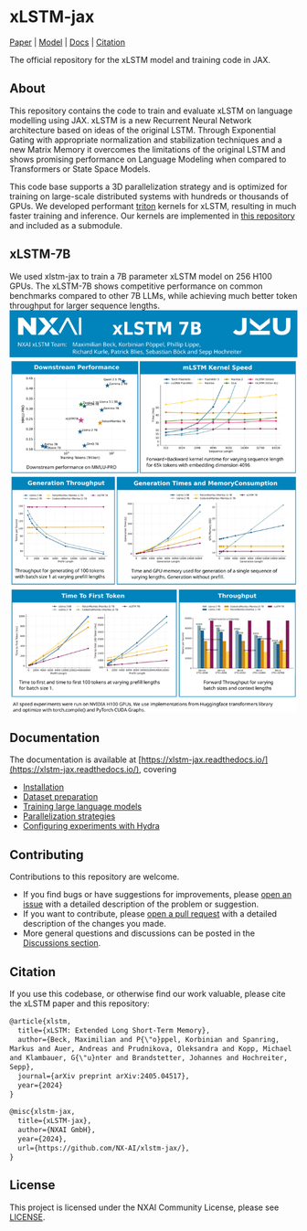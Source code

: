 # xLSTM-jax
[Paper](https://arxiv.org/abs/2405.04517) | [Model](https://huggingface.co/NX-AI/xLSTM-7b) | [Docs](https://xlstm-jax.readthedocs.io/) | [Citation](#citation)

The official repository for the xLSTM model and training code in JAX.


## About
This repository contains the code to train and evaluate xLSTM on language modelling using JAX.
xLSTM is a new Recurrent Neural Network architecture based on ideas of the original LSTM.
Through Exponential Gating with appropriate normalization and stabilization techniques and a new Matrix Memory it overcomes the limitations of the original LSTM and shows promising performance on Language Modeling when compared to Transformers or State Space Models.

This code base supports a 3D parallelization strategy and is optimized for training on large-scale distributed systems with hundreds or thousands of GPUs.
We developed performant [triton](https://triton-lang.org/main/index.html) kernels for xLSTM, resulting in much faster training and inference.
Our kernels are implemented in [this repository](https://github.com/NX-AI/mlstm_kernels) and included as a submodule.

## xLSTM-7B
We used xlstm-jax to train a 7B parameter xLSTM model on 256 H100 GPUs.
The xLSTM-7B shows competitive performance on common benchmarks compared to other 7B LLMs, while achieving much better token throughput for larger sequence lengths.
![xLSTM Figure](https://raw.githubusercontent.com/NX-AI/xlstm/refs/heads/main/res/xlstm_7b_poster.svg)


## Documentation
The documentation is available at [https://xlstm-jax.readthedocs.io/](https://xlstm-jax.readthedocs.io/), covering
- [Installation](https://xlstm-jax.readthedocs.io/en/latest/installation.html)
- [Dataset preparation](https://xlstm-jax.readthedocs.io/en/latest/dataset_preparation.html)
- [Training large language models](https://xlstm-jax.readthedocs.io/en/latest/example_training.html)
- [Parallelization strategies](https://xlstm-jax.readthedocs.io/en/latest/distributed_training.html)
- [Configuring experiments with Hydra](https://xlstm-jax.readthedocs.io/en/latest/configuration_with_hydra.html)


## Contributing
Contributions to this repository are welcome.
- If you find bugs or have suggestions for improvements, please [open an issue](https://github.com/NX-AI/xlstm-jax/issues) with a detailed description of the problem or suggestion.
- If you want to contribute, please [open a pull request](https://github.com/NX-AI/xlstm-jax/pulls) with a detailed description of the changes you made.
- More general questions and discussions can be posted in the [Discussions section](https://github.com/NX-AI/xlstm-jax/discussions).


## Citation
If you use this codebase, or otherwise find our work valuable, please cite the xLSTM paper and this repository:
```
@article{xlstm,
  title={xLSTM: Extended Long Short-Term Memory},
  author={Beck, Maximilian and P{\"o}ppel, Korbinian and Spanring, Markus and Auer, Andreas and Prudnikova, Oleksandra and Kopp, Michael and Klambauer, G{\"u}nter and Brandstetter, Johannes and Hochreiter, Sepp},
  journal={arXiv preprint arXiv:2405.04517},
  year={2024}
}
```

```
@misc{xlstm-jax,
  title={xLSTM-jax},
  author={NXAI GmbH},
  year={2024},
  url={https://github.com/NX-AI/xlstm-jax/},
}
```

## License
This project is licensed under the NXAI Community License, please see [LICENSE](https://github.com/NX-AI/xlstm-jax/blob/main/LICENSE).
